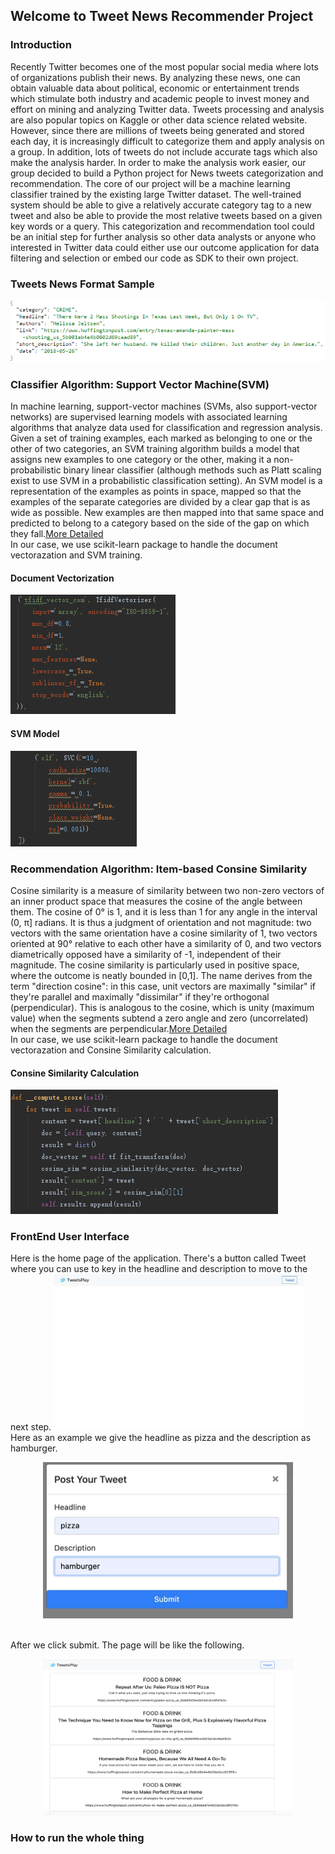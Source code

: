 ## Welcome to Tweet News Recommender Project


### Introduction

Recently Twitter becomes one of the most popular social media where lots of organizations
publish their news. By analyzing these news, one can obtain valuable data about political,
economic or entertainment trends which stimulate both industry and academic people to
invest money and effort on mining and analyzing Twitter data. Tweets processing and
analysis are also popular topics on Kaggle or other data science related website. However,
since there are millions of tweets being generated and stored each day, it is increasingly
difficult to categorize them and apply analysis on a group. In addition, lots of tweets do not
include accurate tags which also make the analysis harder. In order to make the analysis work
easier, our group decided to build a Python project for News tweets categorization and
recommendation. The core of our project will be a machine learning classifier trained by the
existing large Twitter dataset. The well-trained system should be able to give a relatively
accurate category tag to a new tweet and also be able to provide the most relative tweets
based on a given key words or a query. This categorization and recommendation tool could
be an initial step for further analysis so other data analysts or anyone who interested in
Twitter data could either use our outcome application for data filtering and selection or
embed our code as SDK to their own project.

### Tweets News Format Sample
![json format](IR1.PNG)
### Classifier Algorithm: Support Vector Machine(SVM)
In machine learning, support-vector machines (SVMs, also support-vector networks) are supervised learning models with associated learning algorithms that analyze data used for classification and regression analysis. Given a set of training examples, each marked as belonging to one or the other of two categories, an SVM training algorithm builds a model that assigns new examples to one category or the other, making it a non-probabilistic binary linear classifier (although methods such as Platt scaling exist to use SVM in a probabilistic classification setting). An SVM model is a representation of the examples as points in space, mapped so that the examples of the separate categories are divided by a clear gap that is as wide as possible. New examples are then mapped into that same space and predicted to belong to a category based on the side of the gap on which they fall.[More Detailed](https://en.wikipedia.org/wiki/Support-vector_machine)
<br>In our case, we use scikit-learn package to handle the document vectorazation and SVM training. 
#### Document Vectorization
![json format](documentvec.PNG)
#### SVM Model
![json format](svmmodel.PNG)
### Recommendation Algorithm: Item-based Consine Similarity
Cosine similarity is a measure of similarity between two non-zero vectors of an inner product space that measures the cosine of the angle between them. The cosine of 0° is 1, and it is less than 1 for any angle in the interval (0, π] radians. It is thus a judgment of orientation and not magnitude: two vectors with the same orientation have a cosine similarity of 1, two vectors oriented at 90° relative to each other have a similarity of 0, and two vectors diametrically opposed have a similarity of -1, independent of their magnitude. The cosine similarity is particularly used in positive space, where the outcome is neatly bounded in [0,1]. The name derives from the term "direction cosine": in this case, unit vectors are maximally "similar" if they're parallel and maximally "dissimilar" if they're orthogonal (perpendicular). This is analogous to the cosine, which is unity (maximum value) when the segments subtend a zero angle and zero (uncorrelated) when the segments are perpendicular.[More Detailed](https://en.wikipedia.org/wiki/Cosine_similarity)
<br>In our case, we use scikit-learn package to handle the document vectorazation and Consine Similarity calculation.
#### Consine Similarity Calculation
![json format](recommend.PNG)
### FrontEnd User Interface
Here is the home page of the application. There's a button called Tweet where you can use to key in the headline and description to move to the next step. 
<img src="home.jpg" width="400" height="250">
<br>Here as an example we give the headline as pizza and the description as hamburger. 
<p align="center">
<img src="query.jpg" width="400" height="250"></p>
<br>After we click submit. The page will be like the following.
<p align="center">
<img src="output.png" width="400" height="250"></p>

### How to run the whole thing

